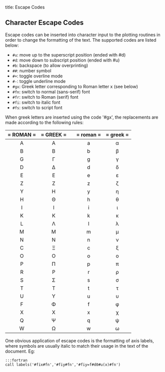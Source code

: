 title: Escape Codes

Character Escape Codes
----------------------

Escape codes can be inserted into character input to the plotting 
routines in order to change the formatting of the text.
The supported codes are listed below:

+ `#u`: move up to the superscript position (ended with #d)
+ `#d`: move down to subscript position (ended with #u)
+ `#b`: backspace (to allow overprinting)
+ `##`: number symbol
+ `#+`: toggle overline mode
+ `#-`: toggle underline mode
+ `#gx`: Greek letter corresponding to Roman letter x (see below)
+ `#fn`: switch to normal (sans-serif) font
+ `#fr`: switch to Roman (serif) font
+ `#fi`: switch to italic font
+ `#fs`: switch to script font

When greek letters are inserted using the code '#gx', the replacements 
are made according to the following rules:

|= ROMAN =|= GREEK =||= roman =|= greek =|
|:-:|:-:|-|:-:|:-:|
|A|Α| |a|α|
|B|Β| |b|β|
|G|Γ| |g|γ|
|D|Δ| |d|δ|
|E|Ε| |e|ε|
|Z|Ζ| |z|ζ|
|Y|Η| |y|η|
|H|Θ| |h|θ|
|I|Ι| |i|ι|
|K|Κ| |k|κ|
|L|Λ| |l|λ|
|M|Μ| |m|μ|
|N|Ν| |n|ν|
|C|Ξ| |c|ξ|
|O|Ο| |o|ο|
|P|Π| |p|π|
|R|Ρ| |r|ρ|
|S|Σ| |s|σ|
|T|Τ| |t|τ|
|U|Υ| |u|υ|
|F|Φ| |f|φ|
|X|Χ| |x|χ|
|Q|Ψ| |q|ψ|
|W|Ω| |w|ω|

One obvious application of escape codes is the formatting of axis 
labels, where symbols are usually italic to match their usage in the 
text of the document. Eg:

~~~
:::fortran
call labels('#fix#fn','#fiy#fn','#fiy=f#d0#u(x)#fn')
~~~
